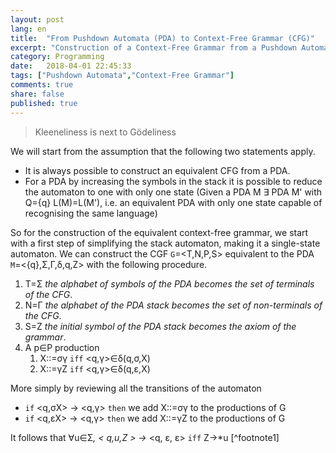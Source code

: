 ```yaml
---
layout: post
lang: en
title:  "From Pushdown Automata (PDA) to Context-Free Grammar (CFG)"
excerpt: "Construction of a Context-Free Grammar from a Pushdown Automata"
category: Programming
date:   2018-04-01 22:45:33
tags: ["Pushdown Automata","Context-Free Grammar"]
comments: true
share: false
published: true
---
```

   
> Kleeneliness is next to Gödeliness 

We will start from the assumption that the following two statements apply.

* It is always possible to construct an equivalent CFG from a PDA.
* For a PDA by increasing the symbols in the stack it is possible to reduce the automaton to one with only one state (Given a PDA M &exist; PDA M' with Q={q} L(M)=L(M'), i.e. an equivalent PDA with only one state capable of recognising the same language) 

So for the construction of the equivalent context-free grammar, we start with a first step of simplifying the stack automaton, making it a single-state automaton.
We can construct the CGF `G`=<T,N,P,S> equivalent to the PDA `M`=<{q},&Sigma;,&Gamma;,&delta;,q,Z> with the following procedure.

1. T=&Sigma; *the alphabet of symbols of the PDA becomes the set of terminals of the CFG*.
2. N=&Gamma; *the alphabet of the PDA stack becomes the set of non-terminals of the CFG*.
3. S=Z *the initial symbol of the PDA stack becomes the axiom of the grammar*.
4. A p&isin;P production 
   1. X::=&sigma;&gamma; `iff` <q,&gamma;>&isin;&delta;(q,&sigma;,X) 
   2. X::=&gamma;Z `iff` <q,&gamma;>&isin;&delta;(q,&epsilon;,X)

More simply by reviewing all the transitions of the automaton 

* `if` <q,&sigma;X> -> <q,&gamma;> `then` we add X::=&sigma;&gamma; to the productions of G
* `if` <q,&epsilon;X> -> <q,&gamma;> `then` we add X::=&gamma;Z to the productions of G

It follows that &forall;u&isin;&Sigma;*, < q,u,Z > &rarr;* <q, &epsilon;, &epsilon;> `iff` Z&rarr;*u [^footnote1]